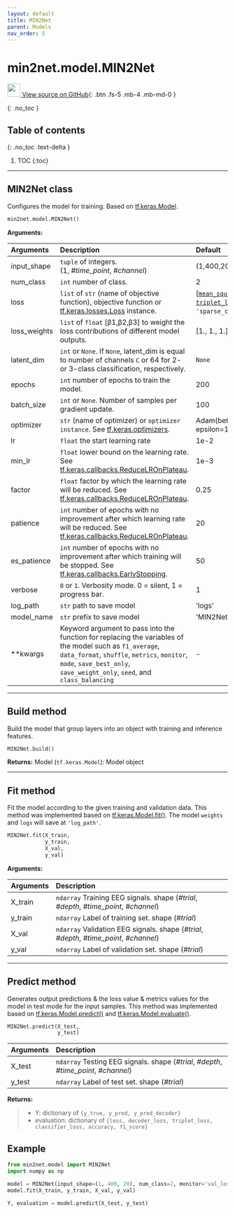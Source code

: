 ```yaml
---
layout: default
title: MIN2Net
parent: Models
nav_order: 5
---
```


# min2net.model.MIN2Net

[<img src="https://min2net.github.io/assets/images/github.png" width="30" height="30"> View source on GitHub](https://github.com/IoBT-VISTEC/MIN2Net/blob/main/min2net/model/MIN2Net.py){: .btn .fs-5 .mb-4 .mb-md-0 } 



{: .no_toc }

## Table of contents
{: .no_toc .text-delta }

1. TOC
{:toc}

---
## MIN2Net class

Configures the model for training. Based on [tf.keras.Model](https://www.tensorflow.org/api_docs/python/tf/keras/Model).

```py
min2net.model.MIN2Net()
```

**Arguments:**

| Arguments | Description | Default |
|:---|:----|:---|
|input_shape   | `tuple` of integers. <br/> (1, *#time_point*, *#channel*) | (1,400,20)  |
| num_class    | `int` number of class.  | 2  |
| loss         | `list` of `str` (name of objective function), objective function or [tf.keras.losses.Loss](https://www.tensorflow.org/api_docs/python/tf/keras/losses) instance.  | [[`mean_squared_error`](https://github.com/IoBT-VISTEC/MIN2Net/blob/main/min2net/loss.py#L6), <br/> [`triplet_loss(margin=1.2)`](https://github.com/IoBT-VISTEC/MIN2Net/blob/main/min2net/loss.py#L17), <br/> `'sparse_categorical_crossentropy'`]  |
| loss_weights | `list` of `float` [β1,β2,β3] to weight the loss contributions of different model outputs. | [1., 1., 1.] |
|latent_dim|`int` or `None`. If `None`, latent_dim is equal to number of channels `C` or 64 for 2- or 3-class classification, respectively.|`None`|
|  epochs      | `int` number of epochs to train the model.  |  200 |
|  batch_size  | `int` or `None`. Number of samples per gradient update. | 100 |
| optimizer    | `str` (name of optimizer) or `optimizer instance`. See [tf.keras.optimizers](https://www.tensorflow.org/api_docs/python/tf/keras/optimizers).  | Adam(beta_1=0.9, beta_2=0.999, epsilon=1e-08) |
|  lr          | `float` the start learning rate | 1e-2
|  min_lr      | `float` lower bound on the learning rate. See [tf.keras.callbacks.ReduceLROnPlateau](https://www.tensorflow.org/api_docs/python/tf/keras/callbacks/ReduceLROnPlateau). | 1e-3  |
|  factor      | `float` factor by which the learning rate will be reduced. See [tf.keras.callbacks.ReduceLROnPlateau](https://www.tensorflow.org/api_docs/python/tf/keras/callbacks/ReduceLROnPlateau). |  0.25 |
|  patience    | `int` number of epochs with no improvement after which learning rate will be reduced. See [tf.keras.callbacks.ReduceLROnPlateau](https://www.tensorflow.org/api_docs/python/tf/keras/callbacks/ReduceLROnPlateau). | 20 |
|  es_patience | `int` number of epochs with no improvement after which training will be stopped. See [tf.keras.callbacks.EarlyStopping](https://www.tensorflow.org/api_docs/python/tf/keras/callbacks/EarlyStopping). |  50 |
|  verbose     | `0` or `1`. Verbosity mode. 0 = silent, 1 = progress bar.  | 1 |
|  log_path    | `str` path to save model | 'logs' |
|  model_name  | `str` prefix to save model | 'MIN2Net' |
|  **kwargs    | Keyword argument to pass into the function for replacing the variables of the model such as `f1_average`, `data_format`, `shuffle`, `metrics`, `monitor`, `mode`, `save_best_only`, `save_weight_only`, `seed`, and `class_balancing` | -


---
## Build method
Build the model that group layers into an object with training and inference features.

```py
MIN2Net.build()
```

**Returns:** Model (`tf.keras.Model`): Model object
  
---
## Fit method

Fit the model according to the given training and validation data. This method was implemented based on [tf.keras.Model.fit()](https://www.tensorflow.org/api_docs/python/tf/keras/Model#fit). The model
`weights` and `logs` will save at `'log_path'`.

```py
MIN2Net.fit(X_train, 
            y_train, 
            X_val, 
            y_val)
```

**Arguments:**

| Arguments | Description |
|:---|:----|
|X_train   | `ndarray` Training EEG signals. shape (*#trial*, *#depth*, *#time_point*, *#channel*) | 
|y_train   | `ndarray` Label of training set. shape (*#trial*) |
|X_val   | `ndarray` Validation EEG signals. shape (*#trial*, *#depth*, *#time_point*, *#channel*) |
|y_val   | `ndarray` Label of validation set. shape (*#trial*) |

---
## Predict method

Generates output predictions & the loss value & metrics values for the model in test mode for the input samples. This method was implemented based on [tf.keras.Model.predict()](https://www.tensorflow.org/api_docs/python/tf/keras/Model#predict) and [tf.keras.Model.evaluate()](https://www.tensorflow.org/api_docs/python/tf/keras/Model#evaluate).

```py
MIN2Net.predict(X_test, 
                y_test)
```

| Arguments | Description |
|:---|:----|
|X_test   | `ndarray` Testing EEG signals. shape (*#trial*, *#depth*, *#time_point*, *#channel*) | 
|y_test   | `ndarray` Label of test set. shape (*#trial*) |

**Returns:**
  >- Y: dictionary of `{y_true, y_pred, y_pred_decoder}`
  >- evaluation: dictionary of `{loss, decoder_loss, triplet_loss, classifier_loss, accuracy, f1_score}`

## Example

```py
from min2net.model import MIN2Net
import numpy as np

model = MIN2Net(input_shape=(1, 400, 20), num_class=2, monitor='val_loss', shuffle=True)
model.fit(X_train, y_train, X_val, y_val)

Y, evaluation = model.predict(X_test, y_test)
```